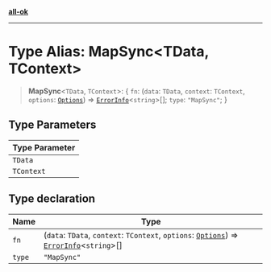 [**all-ok**](../README.md)

***

# Type Alias: MapSync\<TData, TContext\>

> **MapSync**\<`TData`, `TContext`\>: \{ `fn`: (`data`: `TData`, `context`: `TContext`, `options`: [`Options`](Options.md)) => [`ErrorInfo`](ErrorInfo.md)\<`string`\>[]; `type`: `"MapSync"`; \}

## Type Parameters

| Type Parameter |
| ------ |
| `TData` |
| `TContext` |

## Type declaration

| Name | Type |
| ------ | ------ |
| <a id="fn"></a> `fn` | (`data`: `TData`, `context`: `TContext`, `options`: [`Options`](Options.md)) => [`ErrorInfo`](ErrorInfo.md)\<`string`\>[] |
| <a id="type"></a> `type` | `"MapSync"` |

